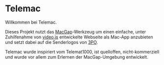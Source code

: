 # Telemac


Willkommen bei Telemac.

Dieses Projekt nutzt das [MacGap](https://github.com/MacGapProject)-Werkzeug um einen einfache, unter Zuhilfenahme von [video.js](http://videojs.com/) entwickelte Webseite als Mac-App anzubieten und setzt dabei auf die Senderlogos von [3PO](https://github.com/3PO/Senderlogos). 
	
Telemac wurde inspiriert vom Telemat1000, ist quelloffen, nicht-kommerziell und wurde vor allem zum Erlernen der MacGap-Umgebung entwickelt. 